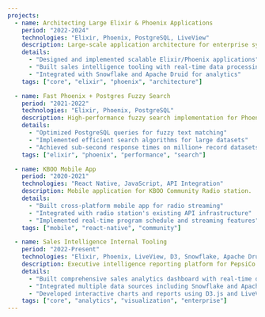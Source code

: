 ```yaml
---
projects:
  - name: Architecting Large Elixir & Phoenix Applications
    period: "2022-2024"
    technologies: "Elixir, Phoenix, PostgreSQL, LiveView"
    description: Large-scale application architecture for enterprise systems at PepsiCo.
    details:
      - "Designed and implemented scalable Elixir/Phoenix applications"
      - "Built sales intelligence tooling with real-time data processing"
      - "Integrated with Snowflake and Apache Druid for analytics"
    tags: ["core", "elixir", "phoenix", "architecture"]

  - name: Fast Phoenix + Postgres Fuzzy Search
    period: "2021-2022"
    technologies: "Elixir, Phoenix, PostgreSQL"
    description: High-performance fuzzy search implementation for Phoenix applications.
    details:
      - "Optimized PostgreSQL queries for fuzzy text matching"
      - "Implemented efficient search algorithms for large datasets"
      - "Achieved sub-second response times on million+ record datasets"
    tags: ["elixir", "phoenix", "performance", "search"]

  - name: KBOO Mobile App
    period: "2020-2021"
    technologies: "React Native, JavaScript, API Integration"
    description: Mobile application for KBOO Community Radio station.
    details:
      - "Built cross-platform mobile app for radio streaming"
      - "Integrated with radio station's existing API infrastructure"
      - "Implemented real-time program schedule and streaming features"
    tags: ["mobile", "react-native", "community"]

  - name: Sales Intelligence Internal Tooling
    period: "2022-Present"
    technologies: "Elixir, Phoenix, LiveView, D3, Snowflake, Apache Druid"
    description: Executive intelligence reporting platform for PepsiCo sales analytics.
    details:
      - "Built comprehensive sales analytics dashboard with real-time data visualization"
      - "Integrated multiple data sources including Snowflake and Apache Druid"
      - "Developed interactive charts and reports using D3.js and LiveView"
    tags: ["core", "analytics", "visualization", "enterprise"]
---
```

